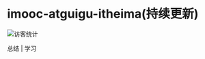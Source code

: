 # imooc-atguigu-itheima(持续更新)
<img src="https://visitor-badge.glitch.me/badge?page_id=0Shino0" alt="访客统计" />


总结 | 学习 
